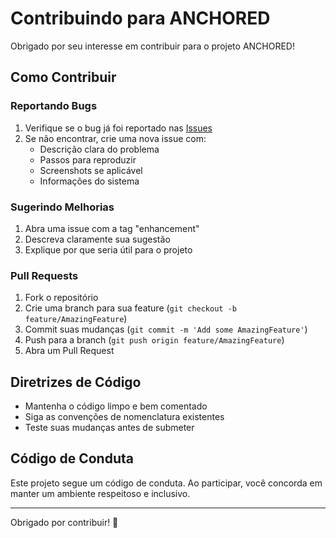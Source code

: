 # Contribuindo para ANCHORED

Obrigado por seu interesse em contribuir para o projeto ANCHORED!

## Como Contribuir

### Reportando Bugs

1. Verifique se o bug já foi reportado nas [Issues](../../issues)
2. Se não encontrar, crie uma nova issue com:
   - Descrição clara do problema
   - Passos para reproduzir
   - Screenshots se aplicável
   - Informações do sistema

### Sugerindo Melhorias

1. Abra uma issue com a tag "enhancement"
2. Descreva claramente sua sugestão
3. Explique por que seria útil para o projeto

### Pull Requests

1. Fork o repositório
2. Crie uma branch para sua feature (`git checkout -b feature/AmazingFeature`)
3. Commit suas mudanças (`git commit -m 'Add some AmazingFeature'`)
4. Push para a branch (`git push origin feature/AmazingFeature`)
5. Abra um Pull Request

## Diretrizes de Código

- Mantenha o código limpo e bem comentado
- Siga as convenções de nomenclatura existentes
- Teste suas mudanças antes de submeter

## Código de Conduta

Este projeto segue um código de conduta. Ao participar, você concorda em manter um ambiente respeitoso e inclusivo.

---

Obrigado por contribuir! 🚀